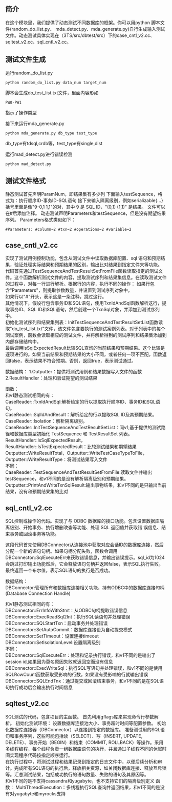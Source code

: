 ## 简介
在这个模块里，我们提供了动态测试不同数据库的框架。你可以用python 脚本文件(random_do_list.py、 mda_detect.py、mda_generate.py)自行生成输入测试文件。动态测试具体实现在（3TS/src/​dbtest/​src）下的case_cntl_v2.cc、sqltest_v2.cc、sql_cntl_v2.cc。

## 测试文件生成
运行random_do_list.py
```shell
python random_do_list.py data_num target_num
```
脚本会生成do_test_list.txt文件，里面内容形如
```
PW0-PW1
```
指示了操作类型

接下来运行mda_generate.py
```shell
python mda_generate.py db_type test_type
```
db_type有tdsql,crdb等，test_type有single,dist

运行mad_detect.py进行错误检测
```shell
python mad_detect.py
```
## 测试文件格式
静态测试首先声明ParamNum，即结果集有多少列
下面输入testSequence，格式为：执行顺序ID-事务ID-SQL语句
接下来输入隔离级别，例如serializable{...}
括号里面是像"9-0,1 1,1"的对，其中 9 是 SQL ID，"(0,1) (1,1)" 是结果。
文件可以在#后添加注释。
动态测试声明Parameters和testSequence，但是没有期望结果序列。
Parameters格式类似如下：

```
#Parameters: #column=2 #txn=2 #operations=2 #variable=2
```

## case_cntl_v2.cc 
实现了测试用例控制功能，包含从测试文件中读取数据库配置、sql 语句和预期结果，验证处理实际结果和预期结果的区别，输出比对结果到指定文件夹等功能。
代码首先通过TestSequenceAndTestResultSetFromFile函数读取指定的测试文件。这个函数解析测试文件的内容，提取测试序列和结果集信息。在读取测试文件的过程中，对每一行进行解析。根据行的内容，执行不同的操作：
如果行包含"Parameters"，则提取参数数量，并设置到测试序列对象中。<br> 
如果行以"#"开头，表示这是一条注释，跳过这行。<br> 
其他情况下，假设行包含事务ID和SQL语句，使用TxnIdAndSql函数解析这行，提取事务ID、SQL ID和SQL语句，然后创建一个TxnSql对象，并添加到测试序列中。<br> 
初始化测试序列和结果集列表：InitTestSequenceAndTestResultSetList函数读取"do_test_list.txt"文件，该文件包含要执行的测试案例列表。对于列表中的每个测试案例，函数会读取相应的测试文件，并将解析得到的测试序列和结果集添加到内部存储结构中。<br> 
最后调用IsSqlExpectedResult比较SQL查询的当前结果和预期结果。这个比较是逐项进行的。如果当前结果和预期结果的大小不同，或者任何一项不匹配，函数返回false，表示结果不符合预期。否则，返回true，表示测试通过。

数据结构：
1.Outputter：提供将测试用例和结果数据写入文件的函数
2.ResultHandler：处理和验证期望的测试结果

函数：<br> 
和v1静态测试相同的有：<br> 
CaseReader::TxnIdAndSql:解析给定的行以提取执行顺序ID、事务ID和SQL语句。 <br> 
CaseReader::SqlIdAndResult：解析给定的行以提取SQL ID及其预期结果。<br>
CaseReader::Isolation：解析隔离级别。<br>
CaseReader::InitTestSequenceAndTestResultSetList：同v1,基于提供的测试路径和数据库类型初始化 TestSequence 和 TestResultSet 列表。<br>
ResultHandler::IsSqlExpectedResult，ResultHandler::IsTestExpectedResult：比较测试结果和期望结果<br>
Outputter::WriteResultTotal，Outputter::WriteTestCaseTypeToFile，Outputter::WriteResultType：将测试结果写入文件<br>
不同：<br>
CaseReader::TestSequenceAndTestResultSetFromFile:读取文件并输出testSequence，和v1不同的是没有解析隔离级别和预期结果。<br>
Outputter::PrintAndWriteTxnSqlResult:输出事物结果，和v1不同的是只输出当前结果，没有和预期结果集的比对<br>

## sql_cntl_v2.cc
SQL控制或操作的代码。实现了与 ODBC 数据库的接口功能。包含设置数据库隔离级别、开始事务、执行增删改查等功能、处理 SQL 返回值并获取错 误信息、结束事务或回滚事务等功能。

这段代码首先使用DBConnector从连接池中获取对应会话ID的数据库连接，然后分配一个新的语句句柄。如果句柄分配失败，函数会调用DBConnector::SqlExecuteErr来获取错误信息，并输出错误提示。sql_id为1024会跳过打印输出功能然后，它会释放语句句柄并返回false，表示SQL执行失败。最终返回一个布尔值，表示SQL语句的执行是否成功。

数据结构：<br> 
DBConnector:管理所有和数据库连接相关功能，持有ODBC中的数据库连接句柄(Database Connection Handle)

和v1静态测试相同的有：<br> 
DBConnector::ErrInfoWithStmt：从ODBC句柄提取错误信息<br>
DBConnector::ExecReadSql2Int：执行SQL读语句并处理错误<br>
DBConnector::SQLStartTxn：启动事务并处理错误<br>
DBConnector::SetAutoCommit：数据库连接设为自动提交模式<br>
DBConnector::SetTimeout：设置连接timeout<br>
DBConnector::SetIsolationLevel:设置隔离级别<br>
不同：<br>
DBConnector::SqlExecuteErr：处理和记录执行错误，和v1不同的是输出了session id,如果因为莫名原因失败就返回空而没有信息<br>
DBConnector::ExecWriteSql：执行SQL写语句并处理错误，和v1不同的是使用SQLRowCount函数获取受影响的行数，如果没有受影响的行就输出错误<br>
DBConnector::SQLEndTnx：通过提交或回滚结束事务，和v1不同的是在SQL语句执行成功后会输出执行时间信息

## sqltest_v2.cc 
SQL测试的代码，包含项目的主函数。
首先利用gflags库来实现命令行参数解析。
初始化测试环境：
设置数据库连接池大小、事务超时时间等配置参数。
初始化数据库连接器（DBConnector）以连接到指定的数据库。
准备测试用的SQL语句和事务序列，这些可能包括读（SELECT）、写（INSERT, UPDATE, DELETE）、事务开始（BEGIN）和结束（COMMIT, ROLLBACK）等操作。采用多线程编程，每个线程负责一组数据库语句的执行，并且通过子线程不同的休眠时间实现程序代码按指定顺序运行。<br>
在执行过程中，将测试过程和结果记录到指定的日志文件中，以便后续分析和审计。完成所有SQL语句的执行后，释放相关资源，如关闭数据库连接、释放互斥锁等。汇总测试结果，包括成功执行的语句数量、失败的语句及其原因等。<br>
和v1不同的是不支持cassandra和yugabyte，也不支持它们的隔离级别定义
函数：
MultiThreadExecution：多线程执行SQL查询并返回结果，和v1不同的是没有对yugabyte和myrocks支持